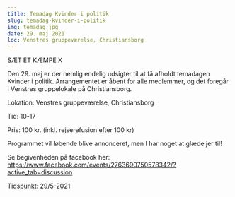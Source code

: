 ```yaml
---
title: Temadag Kvinder i politik
slug: temadag-kvinder-i-politik
img: temadag.jpg
date: 29. maj 2021
loc: Venstres gruppeværelse, Christiansborg
---
```


SÆT ET KÆMPE X

Den 29. maj er der nemlig endelig udsigter til at få afholdt temadagen Kvinder i politik. Arrangementet er åbent for alle medlemmer, og det foregår i Venstres gruppelokale på Christiansborg.

Lokation: Venstres gruppeværelse, Christiansborg

Tid: 10-17

Pris: 100 kr. (inkl. rejserefusion efter 100 kr)

Programmet vil løbende blive annonceret, men I har noget at glæde jer til!

Se begivenheden på facebook her: https://www.facebook.com/events/2763690750578342/?active_tab=discussion

Tidspunkt: 29/5-2021
